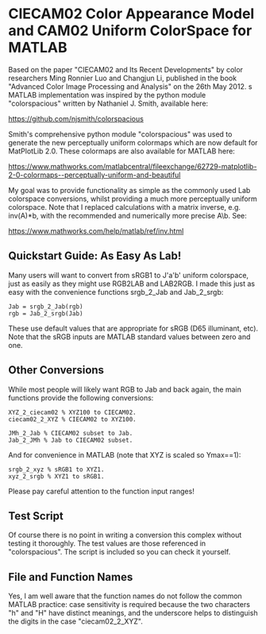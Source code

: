 CIECAM02 Color Appearance Model and CAM02 Uniform ColorSpace for MATLAB
=======================================================================

Based on the paper "CIECAM02 and Its Recent Developments" by color
researchers Ming Ronnier Luo and Changjun Li, published in the book
"Advanced Color Image Processing and Analysis" on the 26th May 2012.
s MATLAB implementation was inspired by the python module
"colorspacious" written by Nathaniel J. Smith, available here:

https://github.com/njsmith/colorspacious

Smith's comprehensive python module "colorspacious" was used to
generate the new perceptually uniform colormaps which are now default
for MatPlotLib 2.0. These colormaps are also available for MATLAB here:

https://www.mathworks.com/matlabcentral/fileexchange/62729-matplotlib-2-0-colormaps--perceptually-uniform-and-beautiful

My goal was to provide functionality as simple as the commonly used Lab
colorspace conversions, whilst providing a much more perceptually uniform
colorspace. Note that I replaced calculations with a matrix inverse, e.g.
inv(A)*b, with the recommended and numerically more precise A\b. See:

https://www.mathworks.com/help/matlab/ref/inv.html

Quickstart Guide: As Easy As Lab!
---------------------------------

Many users will want to convert from sRGB1 to J'a'b' uniform colorspace,
just as easily as they might use RGB2LAB and LAB2RGB. I made this just as
easy with the convenience functions srgb_2_Jab and Jab_2_srgb:

    Jab = srgb_2_Jab(rgb)
    rgb = Jab_2_srgb(Jab)

These use default values that are appropriate for sRGB (D65 illuminant, etc).
Note that the sRGB inputs are MATLAB standard values between zero and one.

Other Conversions
-----------------

While most people will likely want RGB to Jab and back again, the
main functions provide the following conversions:

    XYZ_2_ciecam02 % XYZ100 to CIECAM02.
    ciecam02_2_XYZ % CIECAM02 to XYZ100.

    JMh_2_Jab % CIECAM02 subset to Jab.
    Jab_2_JMh % Jab to CIECAM02 subset.

And for convenience in MATLAB (note that XYZ is scaled so Ymax==1):

    srgb_2_xyz % sRGB1 to XYZ1.
    xyz_2_srgb % XYZ1 to sRGB1.

Please pay careful attention to the function input ranges!

Test Script
-----------

Of course there is no point in writing a conversion this complex without
testing it thoroughly. The test values are those referenced in
"colorspacious". The script is included so you can check it yourself.

File and Function Names
-----------------------

Yes, I am well aware that the function names do not follow the common
MATLAB practice: case sensitivity is required because the two
characters "h" and "H" have distinct meanings, and the underscore
helps to distinguish the digits in the case "ciecam02_2_XYZ".
